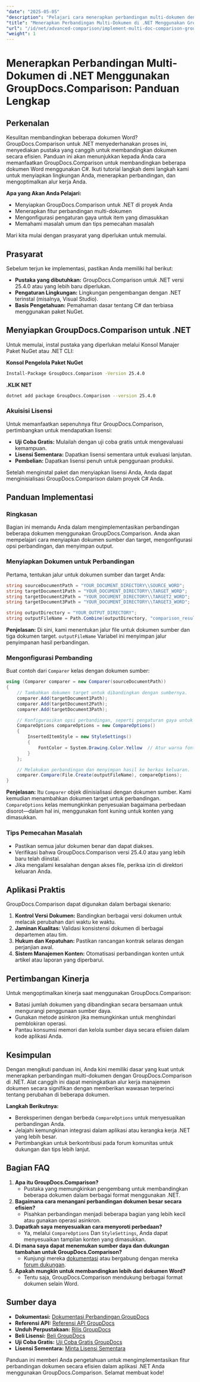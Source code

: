 ```yaml
---
"date": "2025-05-05"
"description": "Pelajari cara menerapkan perbandingan multi-dokumen dengan GroupDocs.Comparison untuk .NET. Panduan ini mencakup pengaturan, konfigurasi, dan aplikasi praktis."
"title": "Menerapkan Perbandingan Multi-Dokumen di .NET Menggunakan GroupDocs.Comparison"
"url": "/id/net/advanced-comparison/implement-multi-doc-comparison-groupdocs-net/"
"weight": 1
---
```


# Menerapkan Perbandingan Multi-Dokumen di .NET Menggunakan GroupDocs.Comparison: Panduan Lengkap

## Perkenalan

Kesulitan membandingkan beberapa dokumen Word? GroupDocs.Comparison untuk .NET menyederhanakan proses ini, menyediakan pustaka yang canggih untuk membandingkan dokumen secara efisien. Panduan ini akan menunjukkan kepada Anda cara memanfaatkan GroupDocs.Comparison untuk membandingkan beberapa dokumen Word menggunakan C#. Ikuti tutorial langkah demi langkah kami untuk menyiapkan lingkungan Anda, menerapkan perbandingan, dan mengoptimalkan alur kerja Anda.

**Apa yang Akan Anda Pelajari:**
- Menyiapkan GroupDocs.Comparison untuk .NET di proyek Anda
- Menerapkan fitur perbandingan multi-dokumen
- Mengonfigurasi pengaturan gaya untuk item yang dimasukkan
- Memahami masalah umum dan tips pemecahan masalah

Mari kita mulai dengan prasyarat yang diperlukan untuk memulai.

## Prasyarat

Sebelum terjun ke implementasi, pastikan Anda memiliki hal berikut:
- **Pustaka yang dibutuhkan:** GroupDocs.Comparison untuk .NET versi 25.4.0 atau yang lebih baru diperlukan.
- **Pengaturan Lingkungan:** Lingkungan pengembangan dengan .NET terinstal (misalnya, Visual Studio).
- **Basis Pengetahuan:** Pemahaman dasar tentang C# dan terbiasa menggunakan paket NuGet.

## Menyiapkan GroupDocs.Comparison untuk .NET

Untuk memulai, instal pustaka yang diperlukan melalui Konsol Manajer Paket NuGet atau .NET CLI:

**Konsol Pengelola Paket NuGet**
```bash
Install-Package GroupDocs.Comparison -Version 25.4.0
```

**.KLIK NET**
```bash
dotnet add package GroupDocs.Comparison --version 25.4.0
```

### Akuisisi Lisensi

Untuk memanfaatkan sepenuhnya fitur GroupDocs.Comparison, pertimbangkan untuk mendapatkan lisensi:
- **Uji Coba Gratis:** Mulailah dengan uji coba gratis untuk mengevaluasi kemampuan.
- **Lisensi Sementara:** Dapatkan lisensi sementara untuk evaluasi lanjutan.
- **Pembelian:** Dapatkan lisensi penuh untuk penggunaan produksi.

Setelah menginstal paket dan menyiapkan lisensi Anda, Anda dapat menginisialisasi GroupDocs.Comparison dalam proyek C# Anda.

## Panduan Implementasi

### Ringkasan
Bagian ini memandu Anda dalam mengimplementasikan perbandingan beberapa dokumen menggunakan GroupDocs.Comparison. Anda akan mempelajari cara menyiapkan dokumen sumber dan target, mengonfigurasi opsi perbandingan, dan menyimpan output.

### Menyiapkan Dokumen untuk Perbandingan
Pertama, tentukan jalur untuk dokumen sumber dan target Anda:
```csharp
string sourceDocumentPath = "YOUR_DOCUMENT_DIRECTORY\\SOURCE_WORD";
string targetDocument1Path = "YOUR_DOCUMENT_DIRECTORY\\TARGET_WORD";
string targetDocument2Path = "YOUR_DOCUMENT_DIRECTORY\\TARGET2_WORD";
string targetDocument3Path = "YOUR_DOCUMENT_DIRECTORY\\TARGET3_WORD";

string outputDirectory = "YOUR_OUTPUT_DIRECTORY";
string outputFileName = Path.Combine(outputDirectory, "comparison_result.docx");
```
**Penjelasan:** Di sini, kami menentukan jalur file untuk dokumen sumber dan tiga dokumen target. `outputFileName` Variabel ini menyimpan jalur penyimpanan hasil perbandingan.

### Mengonfigurasi Pembanding
Buat contoh dari `Comparer` kelas dengan dokumen sumber:
```csharp
using (Comparer comparer = new Comparer(sourceDocumentPath))
{
    // Tambahkan dokumen target untuk dibandingkan dengan sumbernya.
    comparer.Add(targetDocument1Path);
    comparer.Add(targetDocument2Path);
    comparer.Add(targetDocument3Path);

    // Konfigurasikan opsi perbandingan, seperti pengaturan gaya untuk item yang dimasukkan.
    CompareOptions compareOptions = new CompareOptions()
    {
        InsertedItemStyle = new StyleSettings()
        {
            FontColor = System.Drawing.Color.Yellow  // Atur warna font konten yang dimasukkan menjadi kuning.
        }
    };

    // Melakukan perbandingan dan menyimpan hasil ke berkas keluaran.
    comparer.Compare(File.Create(outputFileName), compareOptions);
}
```
**Penjelasan:** Itu `Comparer` objek diinisialisasi dengan dokumen sumber. Kami kemudian menambahkan dokumen target untuk perbandingan. `CompareOptions` kelas memungkinkan penyesuaian bagaimana perbedaan disorot—dalam hal ini, menggunakan font kuning untuk konten yang dimasukkan.

### Tips Pemecahan Masalah
- Pastikan semua jalur dokumen benar dan dapat diakses.
- Verifikasi bahwa GroupDocs.Comparison versi 25.4.0 atau yang lebih baru telah diinstal.
- Jika mengalami kesalahan dengan akses file, periksa izin di direktori keluaran Anda.

## Aplikasi Praktis
GroupDocs.Comparison dapat digunakan dalam berbagai skenario:
1. **Kontrol Versi Dokumen:** Bandingkan berbagai versi dokumen untuk melacak perubahan dari waktu ke waktu.
2. **Jaminan Kualitas:** Validasi konsistensi dokumen di berbagai departemen atau tim.
3. **Hukum dan Kepatuhan:** Pastikan rancangan kontrak selaras dengan perjanjian awal.
4. **Sistem Manajemen Konten:** Otomatisasi perbandingan konten untuk artikel atau laporan yang diperbarui.

## Pertimbangan Kinerja
Untuk mengoptimalkan kinerja saat menggunakan GroupDocs.Comparison:
- Batasi jumlah dokumen yang dibandingkan secara bersamaan untuk mengurangi penggunaan sumber daya.
- Gunakan metode asinkron jika memungkinkan untuk menghindari pemblokiran operasi.
- Pantau konsumsi memori dan kelola sumber daya secara efisien dalam kode aplikasi Anda.

## Kesimpulan
Dengan mengikuti panduan ini, Anda kini memiliki dasar yang kuat untuk menerapkan perbandingan multi-dokumen dengan GroupDocs.Comparison di .NET. Alat canggih ini dapat meningkatkan alur kerja manajemen dokumen secara signifikan dengan memberikan wawasan terperinci tentang perubahan di beberapa dokumen.

**Langkah Berikutnya:**
- Bereksperimen dengan berbeda `CompareOptions` untuk menyesuaikan perbandingan Anda.
- Jelajahi kemungkinan integrasi dalam aplikasi atau kerangka kerja .NET yang lebih besar.
- Pertimbangkan untuk berkontribusi pada forum komunitas untuk dukungan dan tips lebih lanjut.

## Bagian FAQ
1. **Apa itu GroupDocs.Comparison?**
   - Pustaka yang memungkinkan pengembang untuk membandingkan beberapa dokumen dalam berbagai format menggunakan .NET.
2. **Bagaimana cara menangani perbandingan dokumen besar secara efisien?**
   - Pisahkan perbandingan menjadi beberapa bagian yang lebih kecil atau gunakan operasi asinkron.
3. **Dapatkah saya menyesuaikan cara menyoroti perbedaan?**
   - Ya, melalui `CompareOptions` Dan `StyleSettings`, Anda dapat menyesuaikan tampilan konten yang dimasukkan.
4. **Di mana saya dapat menemukan sumber daya dan dukungan tambahan untuk GroupDocs.Comparison?**
   - Kunjungi mereka [dokumentasi](https://docs.groupdocs.com/comparison/net/) atau bergabung dengan mereka [forum dukungan](https://forum.groupdocs.com/c/comparison/).
5. **Apakah mungkin untuk membandingkan lebih dari dokumen Word?**
   - Tentu saja, GroupDocs.Comparison mendukung berbagai format dokumen selain Word.

## Sumber daya
- **Dokumentasi:** [Dokumentasi Perbandingan GroupDocs](https://docs.groupdocs.com/comparison/net/)
- **Referensi API:** [Referensi API GroupDocs](https://reference.groupdocs.com/comparison/net/)
- **Unduh Perpustakaan:** [Rilis GroupDocs](https://releases.groupdocs.com/comparison/net/)
- **Beli Lisensi:** [Beli GroupDocs](https://purchase.groupdocs.com/buy)
- **Uji Coba Gratis:** [Uji Coba Gratis GroupDocs](https://releases.groupdocs.com/comparison/net/)
- **Lisensi Sementara:** [Minta Lisensi Sementara](https://purchase.groupdocs.com/temporary-license/)

Panduan ini memberi Anda pengetahuan untuk mengimplementasikan fitur perbandingan dokumen secara efisien dalam aplikasi .NET Anda menggunakan GroupDocs.Comparison. Selamat membuat kode!